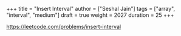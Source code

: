 +++
title = "Insert Interval"
author = ["Seshal Jain"]
tags = ["array", "interval", "medium"]
draft = true
weight = 2027
duration = 25
+++

<https://leetcode.com/problems/insert-interval>
